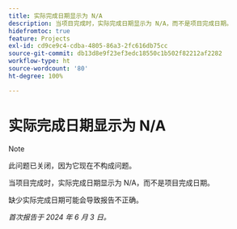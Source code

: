 ```yaml
---
title: 实际完成日期显示为 N/A
description: 当项目完成时，实际完成日期显示为 N/A，而不是项目完成日期。
hidefromtoc: true
feature: Projects
exl-id: cd9ce9c4-cdba-4805-86a3-2fc616db75cc
source-git-commit: db13d8e9f23ef3edc18550c1b502f82212af2282
workflow-type: ht
source-wordcount: '80'
ht-degree: 100%

---
```


# 实际完成日期显示为 N/A

>[!NOTE]
>
>此问题已关闭，因为它现在不构成问题。

当项目完成时，实际完成日期显示为 N/A，而不是项目完成日期。

缺少实际完成日期可能会导致报告不正确。

_首次报告于 2024 年 6 月 3 日。_
